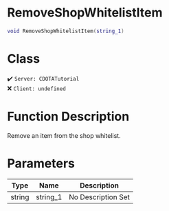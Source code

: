 # RemoveShopWhitelistItem
```lua
void RemoveShopWhitelistItem(string_1)
```
# Class
✔️ `Server: CDOTATutorial`  
❌ `Client: undefined`  

# Function Description
Remove an item from the shop whitelist.
# Parameters
Type|Name|Description
--|--|--
string|string_1|No Description Set
